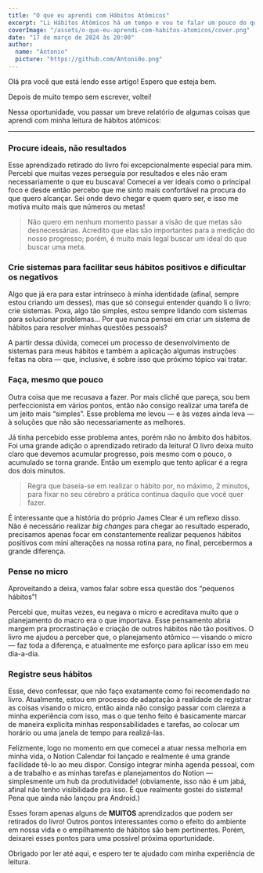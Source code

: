 ```yaml
---
title: "O que eu aprendi com Hábitos Atômicos"
excerpt: "Li Hábitos Atômicos há um tempo e vou te falar um pouco do que eu aprendi"
coverImage: "/assets/o-que-eu-aprendi-com-habitos-atomicos/cover.png"
date: "17 de março de 2024 às 20:00"
author:
  name: "Antonio"
  picture: "https://github.com/Antoni0o.png"
---
```


Olá pra você que está lendo esse artigo! Espero que esteja bem.

Depois de muito tempo sem escrever, voltei!

Nessa oportunidade, vou passar um breve relatório de algumas coisas que aprendi com minha leitura de hábitos atômicos:

---

### Procure ideais, não resultados

Esse aprendizado retirado do livro foi excepcionalmente especial para mim. Percebi que muitas vezes perseguia por resultados e eles não eram necessariamente o que eu buscava! Comecei a ver ideais como o principal foco e desde então percebo que me sinto mais confortável na procura do que quero alcançar. Sei onde devo chegar e quem quero ser, e isso me motiva muito mais que números ou metas!

> Não quero em nenhum momento passar a visão de que metas são desnecessárias. Acredito que elas são importantes para a medição do nosso progresso; porém, é muito mais legal buscar um ideal do que buscar uma meta.

### Crie sistemas para facilitar seus hábitos positivos e dificultar os negativos

Algo que já era para estar intrínseco à minha identidade (afinal, sempre estou criando um desses), mas que só consegui entender quando li o livro: crie sistemas. Poxa, algo tão simples, estou sempre lidando com sistemas para solucionar problemas… Por que nunca pensei em criar um sistema de hábitos para resolver minhas questões pessoais?

A partir dessa dúvida, comecei um processo de desenvolvimento de sistemas para meus hábitos e também a aplicação algumas instruções feitas na obra — que, inclusive, é sobre isso que próximo tópico vai tratar.

### Faça, mesmo que pouco

Outra coisa que me recusava a fazer. Por mais clichê que pareça, sou bem perfeccionista em vários pontos, então não consigo realizar uma tarefa de um jeito mais “simples”. Esse problema me levou — e às vezes ainda leva — à soluções que não são necessariamente as melhores.

Já tinha percebido esse problema antes, porém não no âmbito dos hábitos. Foi uma grande adição o aprendizado retirado da leitura! O livro deixa muito claro que devemos acumular progresso, pois mesmo com o pouco, o acumulado se torna grande. Então um exemplo que tento aplicar é a regra dos dois minutos.

> Regra que baseia-se em realizar o hábito por, no máximo, 2 minutos, para fixar no seu cérebro a prática contínua daquilo que você quer fazer.

É interessante que a história do próprio James Clear é um reflexo disso. Não é necessário realizar _big changes_ para chegar ao resultado esperado, precisamos apenas focar em constantemente realizar pequenos hábitos positivos com mini alterações na nossa rotina para, no final, percebermos a grande diferença.

### Pense no micro

Aproveitando a deixa, vamos falar sobre essa questão dos “pequenos hábitos”!

Percebi que, muitas vezes, eu negava o micro e acreditava muito que o planejamento do macro era o que importava. Esse pensamento abria margem pra procrastinação e criação de outros hábitos não tão positivos. O livro me ajudou a perceber que, o planejamento atômico — visando o micro — faz toda a diferença, e atualmente me esforço para aplicar isso em meu dia-a-dia.

### Registre seus hábitos

Esse, devo confessar, que não faço exatamente como foi recomendado no livro. Atualmente, estou em processo de adaptação à realidade de registrar as coisas visando o micro, então ainda não consigo passar com clareza a minha experiência com isso, mas o que tenho feito é basicamente marcar de maneira explicita minhas responsabilidades e tarefas, ao colocar um horário ou uma janela de tempo para realizá-las.

Felizmente, logo no momento em que comecei a atuar nessa melhoria em minha vida, o Notion Calendar foi lançado e realmente é uma grande facilidade tê-lo ao meu dispor. Consigo integrar minha agenda pessoal, com a de trabalho e as minhas tarefas e planejamentos do Notion — simplesmente um hub da produtividade! (obviamente, isso não é um jabá, afinal não tenho visibilidade pra isso. É que realmente gostei do sistema! Pena que ainda não lançou pra Android.)

Esses foram apenas alguns de **MUITOS** aprendizados que podem ser retirados do livro! Outros pontos interessantes como o efeito do ambiente em nossa vida e o empilhamento de hábitos são bem pertinentes. Porém, deixarei esses pontos para uma possível próxima oportunidade.

Obrigado por ler até aqui, e espero ter te ajudado com minha experiência de leitura.
